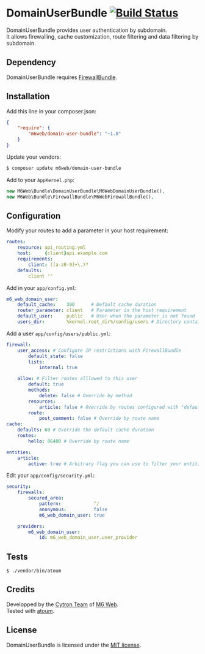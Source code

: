 # DomainUserBundle [![Build Status](https://secure.travis-ci.org/M6Web/DomainUserBundle.png?branch=master)](http://travis-ci.org/M6Web/DomainUserBundle)

DomainUserBundle provides user authentication by subdomain.  
It allows firewalling, cache customization, route filtering and data filtering by subdomain.

## Dependency

DomainUserBundle requires [FirewallBundle](https://github.com/m6web/FirewallBundle).

## Installation

Add this line in your composer.json:

```json
{
    "require": {
        "m6web/domain-user-bundle": "~1.0"
    }
}
```

Update your vendors:

```sh
$ composer update m6web/domain-user-bundle
```

Add to your `AppKernel.php`:

```php
new M6Web\Bundle\DomainUserBundle\M6WebDomainUserBundle(),
new M6Web\Bundle\FirewallBundle\M6WebFirewallBundle(),
```

## Configuration

Modify your routes to add a parameter in your host requirement:

```yaml
routes:
    resource: api_routing.yml
    host:     {client}api.example.com
    requirements:
        client: ([a-z0-9]+\.)?
    defaults:
        client ""
```

Add in your `app/config.yml`:

```yaml
m6_web_domain_user:
    default_cache:    300      # Default cache duration
    router_parameter: client   # Parameter in the host requirement
    default_user:     public   # User when the parameter is not found
    users_dir:        %kernel.root_dir%/config/users # Directory containing the user configs
```

Add a user `app/config/users/public.yml`:

```yaml
firewall:
    user_access: # Configure IP restrictions with FirewallBundle
        default_state: false
        lists:
            internal: true

    allow: # Filter routes alllowed to this user
        default: true
        methods:
            delete: false # Override by method
        resources:
            article: false # Override by routes configured with "defaults: {resource: article}"
        route:
            post_comment: false # Override by route name
cache:
    defaults: 60 # Override the default cache duration
    routes:
        hello: 86400 # Override by route name

entities:
    article:
        active: true # Arbitrary flag you can use to filter your entities in your repositories
```

Edit your `app/config/security.yml`:
```yaml
security:
    firewalls:
        secured_area:
            pattern:            ^/
            anonymous:          false
            m6_web_domain_user: true

    providers:
        m6_web_domain_user:
            id: m6_web_domain_user.user_provider
```

## Tests

```shell
$ ./vendor/bin/atoum
```

## Credits

Developped by the [Cytron Team](http://cytron.fr/) of [M6 Web](http://tech.m6web.fr/).  
Tested with [atoum](http://atoum.org).

## License

DomainUserBundle is licensed under the [MIT license](LICENSE).
